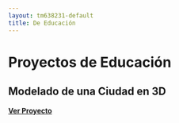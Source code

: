 ```yaml
---
layout: tm638231-default
title: De Educación
---
```

# Proyectos de Educación

## Modelado de una Ciudad en 3D

**[Ver Proyecto](/posts/Modelado-Ciudad-3D.md)**
